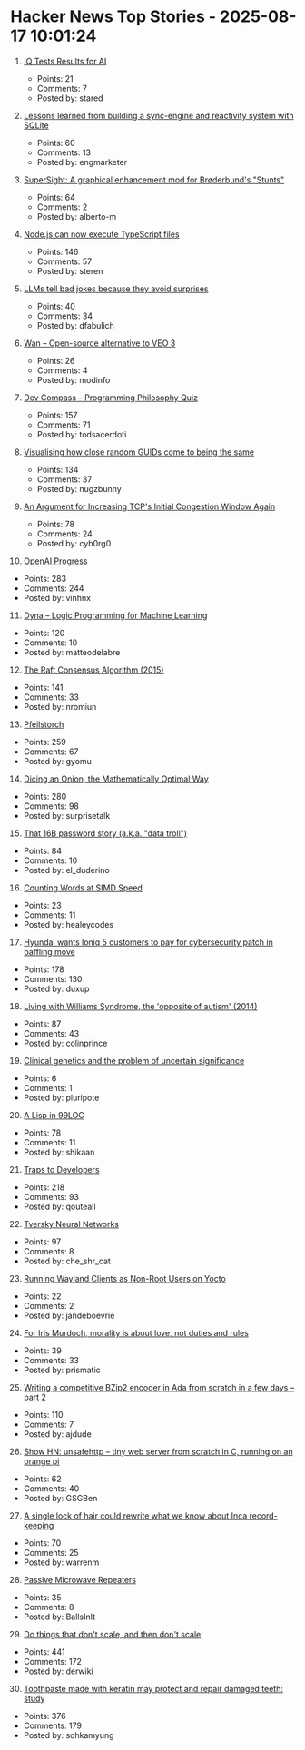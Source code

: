 # Hacker News Top Stories - 2025-08-17 10:01:24

1. [IQ Tests Results for AI](https://www.trackingai.org/home)
   - Points: 21
   - Comments: 7
   - Posted by: stared

2. [Lessons learned from building a sync-engine and reactivity system with SQLite](https://www.finkelstein.fr/sqlite-sync-engine-with-reactivity)
   - Points: 60
   - Comments: 13
   - Posted by: engmarketer

3. [SuperSight: A graphical enhancement mod for Brøderbund's "Stunts"](https://marnetto.net/2025/02/20/broderbund-stunts-1)
   - Points: 64
   - Comments: 2
   - Posted by: alberto-m

4. [Node.js can now execute TypeScript files](https://nodejs.org/en/blog/release/v22.18.0)
   - Points: 146
   - Comments: 57
   - Posted by: steren

5. [LLMs tell bad jokes because they avoid surprises](https://danfabulich.medium.com/llms-tell-bad-jokes-because-they-avoid-surprises-7f111aac4f96)
   - Points: 40
   - Comments: 34
   - Posted by: dfabulich

6. [Wan – Open-source alternative to VEO 3](https://github.com/Wan-Video/Wan2.2)
   - Points: 26
   - Comments: 4
   - Posted by: modinfo

7. [Dev Compass – Programming Philosophy Quiz](https://treeform.github.io/devcompas/)
   - Points: 157
   - Comments: 71
   - Posted by: todsacerdoti

8. [Visualising how close random GUIDs come to being the same](https://www.guidsmash.com)
   - Points: 134
   - Comments: 37
   - Posted by: nugzbunny

9. [An Argument for Increasing TCP's Initial Congestion Window Again](https://jeclark.net/articles/tcp-initcwnd/?tag=performance)
   - Points: 78
   - Comments: 24
   - Posted by: cyb0rg0

10. [OpenAI Progress](https://progress.openai.com)
   - Points: 283
   - Comments: 244
   - Posted by: vinhnx

11. [Dyna – Logic Programming for Machine Learning](https://dyna.org/)
   - Points: 120
   - Comments: 10
   - Posted by: matteodelabre

12. [The Raft Consensus Algorithm (2015)](https://raft.github.io/)
   - Points: 141
   - Comments: 33
   - Posted by: nromiun

13. [Pfeilstorch](https://en.wikipedia.org/wiki/Pfeilstorch)
   - Points: 259
   - Comments: 67
   - Posted by: gyomu

14. [Dicing an Onion, the Mathematically Optimal Way](https://pudding.cool/2025/08/onions/)
   - Points: 280
   - Comments: 98
   - Posted by: surprisetalk

15. [That 16B password story (a.k.a. "data troll")](https://www.troyhunt.com/that-16-billion-password-story-aka-data-troll/)
   - Points: 84
   - Comments: 10
   - Posted by: el_duderino

16. [Counting Words at SIMD Speed](https://healeycodes.com/counting-words-at-simd-speed)
   - Points: 23
   - Comments: 11
   - Posted by: healeycodes

17. [Hyundai wants loniq 5 customers to pay for cybersecurity patch in baffling move](https://www.neowin.net/news/hyundai-wants-ioniq-5-customers-to-pay-for-cybersecurity-patch-in-baffling-move/)
   - Points: 178
   - Comments: 130
   - Posted by: duxup

18. [Living with Williams Syndrome, the 'opposite of autism' (2014)](https://www.bbc.com/news/health-26888280)
   - Points: 87
   - Comments: 43
   - Posted by: colinprince

19. [Clinical genetics and the problem of uncertain significance](https://stetson.substack.com/p/solving-the-problem-of-uncertain)
   - Points: 6
   - Comments: 1
   - Posted by: pluripote

20. [A Lisp in 99LOC](https://github.com/Robert-van-Engelen/tinylisp)
   - Points: 78
   - Comments: 11
   - Posted by: shikaan

21. [Traps to Developers](https://qouteall.fun/qouteall-blog/2025/Traps%20to%20Developers)
   - Points: 218
   - Comments: 93
   - Posted by: qouteall

22. [Tversky Neural Networks](https://gonzoml.substack.com/p/tversky-neural-networks)
   - Points: 97
   - Comments: 8
   - Posted by: che_shr_cat

23. [Running Wayland Clients as Non-Root Users on Yocto](https://embeddeduse.com/2025/08/11/running-wayland-clients-as-non-root-users/)
   - Points: 22
   - Comments: 2
   - Posted by: jandeboevrie

24. [For Iris Murdoch, morality is about love, not duties and rules](https://aeon.co/essays/for-iris-murdoch-morality-is-about-love-not-duties-and-rules)
   - Points: 39
   - Comments: 33
   - Posted by: prismatic

25. [Writing a competitive BZip2 encoder in Ada from scratch in a few days – part 2](https://gautiersblog.blogspot.com/2025/07/writing-bzip2-encoder-in-ada-from.html)
   - Points: 110
   - Comments: 7
   - Posted by: ajdude

26. [Show HN: unsafehttp – tiny web server from scratch in C, running on an orange pi](http://unsafehttp.benren.au)
   - Points: 62
   - Comments: 40
   - Posted by: GSGBen

27. [A single lock of hair could rewrite what we know about Inca record-keeping](https://www.science.org/content/article/single-lock-hair-could-rewrite-what-we-know-about-inca-record-keeping)
   - Points: 70
   - Comments: 25
   - Posted by: warrenm

28. [Passive Microwave Repeaters](https://computer.rip/2025-08-16-passive-microwave-repeaters.html)
   - Points: 35
   - Comments: 8
   - Posted by: BallsInIt

29. [Do things that don't scale, and then don't scale](https://derwiki.medium.com/do-things-that-dont-scale-and-then-don-t-scale-9fd2cd7e2156)
   - Points: 441
   - Comments: 172
   - Posted by: derwiki

30. [Toothpaste made with keratin may protect and repair damaged teeth: study](https://www.kcl.ac.uk/news/toothpaste-made-from-hair-provides-natural-root-to-repair-teeth)
   - Points: 376
   - Comments: 179
   - Posted by: sohkamyung

